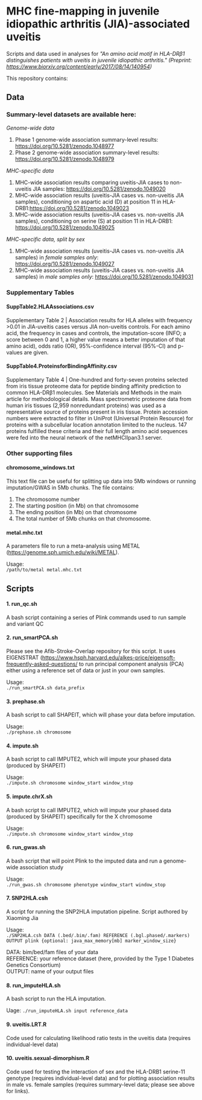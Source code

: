 # MHC fine-mapping in juvenile idiopathic arthritis (JIA)-associated uveitis

Scripts and data used in analyses for *"An amino acid motif in HLA-DRβ1 distinguishes patients with uveitis in juvenile idiopathic arthritis." (Preprint: https://www.biorxiv.org/content/early/2017/08/14/140954)*

This repository contains:

## Data

### Summary-level datasets are available here: 
 
 *Genome-wide data*
 1. Phase 1 genome-wide association summary-level results: https://doi.org/10.5281/zenodo.1048977   
 2. Phase 2 genome-wide association summary-level results: https://doi.org/10.5281/zenodo.1048979
 
  *MHC-specific data*
 1. MHC-wide association results comparing uveitis-JIA cases to non-uveitis JIA samples: https://doi.org/10.5281/zenodo.1049020   
 2. MHC-wide association results (uveitis-JIA cases vs. non-uveitis JIA samples), conditioning on aspartic acid (D) at position 11 in HLA-DRB1:https://doi.org/10.5281/zenodo.1049023
 3. MHC-wide association results (uveitis-JIA cases vs. non-uveitis JIA samples), conditioning on serine (S) at position 11 in HLA-DRB1: https://doi.org/10.5281/zenodo.1049025
 
   *MHC-specific data, split by sex*
 1. MHC-wide association results (uveitis-JIA cases vs. non-uveitis JIA samples) in *female samples only*: https://doi.org/10.5281/zenodo.1049027   
 2. MHC-wide association results (uveitis-JIA cases vs. non-uveitis JIA samples) in *male samples only*: https://doi.org/10.5281/zenodo.1049031
 
### Supplementary Tables

#### SuppTable2.HLAAssociations.csv
Supplementary Table 2 | Association results for HLA alleles with frequency >0.01 in JIA-uveitis cases versus JIA non-uveitis controls. For each amino acid, the frequency in cases and controls, the imputation-score (INFO; a score between 0 and 1, a higher value means a better imputation of that amino acid), odds ratio (OR), 95%-confidence interval (95%-CI) and p-values are given. 

#### SuppTable4.ProteinsforBindingAffinity.csv
Supplementary Table 4 | One-hundred and forty-seven proteins selected from iris tissue proteome data for peptide binding affinity prediction to common HLA-DRβ1 molecules. See Materials and Methods in the main article for methodological details. Mass spectrometric proteome data from human iris tissues (2,959 nonredundant proteins) was used as a representative source of proteins present in iris tissue. Protein accession numbers were extracted to filter in UniProt (Universal Protein Resource) for proteins with a subcellular location annotation limited to the nucleus. 147 proteins fulfilled these criteria and their full length amino acid sequences were fed into the neural network of the netMHCIIpan3.1 server.

### Other supporting files

#### chromosome_windows.txt
This text file can be useful for splitting up data into 5Mb windows or running imputation/GWAS in 5Mb chunks. The file contains:
 1. The chromosome number
 2. The starting position (in Mb) on that chromosome
 3. The ending position (in Mb) on that chromosome
 4. The total number of 5Mb chunks on that chromosome.

#### metal.mhc.txt
A parameters file to run a meta-analysis using METAL (https://genome.sph.umich.edu/wiki/METAL).

Usage:   
```/path/to/metal metal.mhc.txt```

## Scripts

#### 1. run_qc.sh    
A bash script containing a series of Plink commands used to run sample and variant QC

#### 2. run_smartPCA.sh
Please see the Afib-Stroke-Overlap repository for this script. It uses EIGENSTRAT (https://www.hsph.harvard.edu/alkes-price/eigensoft-frequently-asked-questions/ to run principal component analysis (PCA) either using a reference set of data or just in your own samples.

Usage:   
```./run_smartPCA.sh data_prefix```

#### 3. prephase.sh
A bash script to call SHAPEIT, which will phase your data before imputation.

Usage:   
```./prephase.sh chromosome```

#### 4. impute.sh
A bash script to call IMPUTE2, which will impute your phased data (produced by SHAPEIT)

Usage:   
```./impute.sh chromosome window_start window_stop```

#### 5. impute.chrX.sh
A bash script to call IMPUTE2, which will impute your phased data (produced by SHAPEIT) specifically for the X chromosome

Usage:   
```./impute.sh chromosome window_start window_stop```

#### 6. run_gwas.sh
A bash script that will point Plink to the imputed data and run a genome-wide association study

Usage:   
```./run_gwas.sh chromosome phenotype window_start window_stop```

#### 7. SNP2HLA.csh
A script for running the SNP2HLA imputation pipeline. Script authored by Xiaoming Jia

Usage:  
```./SNP2HLA.csh DATA (.bed/.bim/.fam) REFERENCE (.bgl.phased/.markers) OUTPUT plink {optional: java_max_memory[mb] marker_window_size}```

DATA: bim/bed/fam files of your data   
REFERENCE: your reference dataset (here, provided by the Type 1 Diabetes Genetics Consortium)   
OUTPUT: name of your output files    

#### 8. run_imputeHLA.sh
A bash script to run the HLA imputation.

Uage:
```./run_imputeHLA.sh input reference_data```

#### 9. uveitis.LRT.R
Code used for calculating likelihood ratio tests in the uveitis data (requires individual-level data)

#### 10. uveitis.sexual-dimorphism.R
Code used for testing the interaction of sex and the HLA-DRB1 serine-11 genotype (requires individual-level data) and for plotting association results in male vs. female samples (requires summary-level data; please see above for links).


